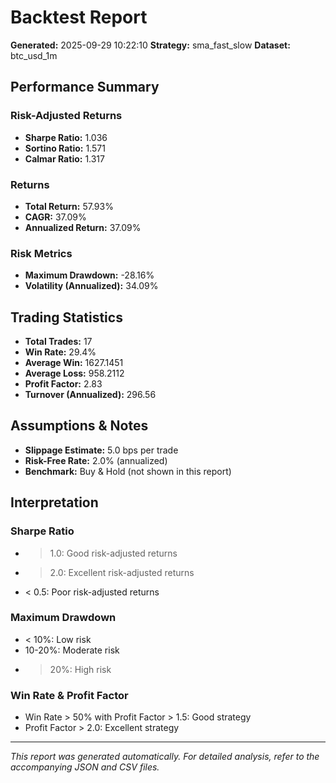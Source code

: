 # Backtest Report

**Generated:** 2025-09-29 10:22:10
**Strategy:** sma_fast_slow
**Dataset:** btc_usd_1m

## Performance Summary

### Risk-Adjusted Returns
- **Sharpe Ratio:** 1.036
- **Sortino Ratio:** 1.571
- **Calmar Ratio:** 1.317

### Returns
- **Total Return:** 57.93%
- **CAGR:** 37.09%
- **Annualized Return:** 37.09%

### Risk Metrics
- **Maximum Drawdown:** -28.16%
- **Volatility (Annualized):** 34.09%

## Trading Statistics

- **Total Trades:** 17
- **Win Rate:** 29.4%
- **Average Win:** 1627.1451
- **Average Loss:** 958.2112
- **Profit Factor:** 2.83
- **Turnover (Annualized):** 296.56

## Assumptions & Notes

- **Slippage Estimate:** 5.0 bps per trade
- **Risk-Free Rate:** 2.0% (annualized)
- **Benchmark:** Buy & Hold (not shown in this report)

## Interpretation

### Sharpe Ratio
- > 1.0: Good risk-adjusted returns
- > 2.0: Excellent risk-adjusted returns
- < 0.5: Poor risk-adjusted returns

### Maximum Drawdown
- < 10%: Low risk
- 10-20%: Moderate risk
- > 20%: High risk

### Win Rate & Profit Factor
- Win Rate > 50% with Profit Factor > 1.5: Good strategy
- Profit Factor > 2.0: Excellent strategy

---
*This report was generated automatically. For detailed analysis, refer to the accompanying JSON and CSV files.*
